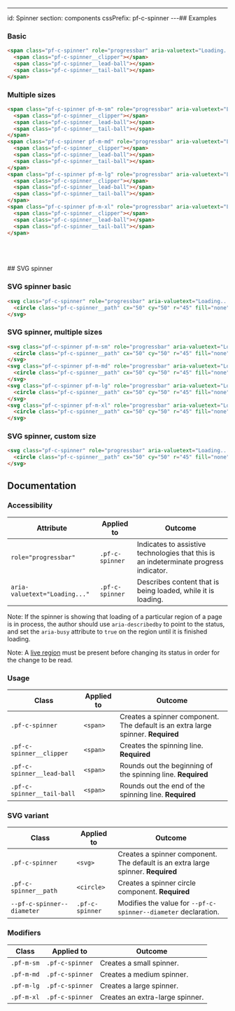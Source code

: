 ---
id: Spinner
section: components
cssPrefix: pf-c-spinner
---## Examples

### Basic

```html
<span class="pf-c-spinner" role="progressbar" aria-valuetext="Loading...">
  <span class="pf-c-spinner__clipper"></span>
  <span class="pf-c-spinner__lead-ball"></span>
  <span class="pf-c-spinner__tail-ball"></span>
</span>
```

### Multiple sizes

```html
<span class="pf-c-spinner pf-m-sm" role="progressbar" aria-valuetext="Loading...">
  <span class="pf-c-spinner__clipper"></span>
  <span class="pf-c-spinner__lead-ball"></span>
  <span class="pf-c-spinner__tail-ball"></span>
</span>
<span class="pf-c-spinner pf-m-md" role="progressbar" aria-valuetext="Loading...">
  <span class="pf-c-spinner__clipper"></span>
  <span class="pf-c-spinner__lead-ball"></span>
  <span class="pf-c-spinner__tail-ball"></span>
</span>
<span class="pf-c-spinner pf-m-lg" role="progressbar" aria-valuetext="Loading...">
  <span class="pf-c-spinner__clipper"></span>
  <span class="pf-c-spinner__lead-ball"></span>
  <span class="pf-c-spinner__tail-ball"></span>
</span>
<span class="pf-c-spinner pf-m-xl" role="progressbar" aria-valuetext="Loading...">
  <span class="pf-c-spinner__clipper"></span>
  <span class="pf-c-spinner__lead-ball"></span>
  <span class="pf-c-spinner__tail-ball"></span>
</span>
```

<br />
<br />
<br />
## SVG spinner

### SVG spinner basic

```html
<svg class="pf-c-spinner" role="progressbar" aria-valuetext="Loading..." viewBox="0 0 100 100">
  <circle class="pf-c-spinner__path" cx="50" cy="50" r="45" fill="none"></circle>
</svg>
```

### SVG spinner, multiple sizes

```html
<svg class="pf-c-spinner pf-m-sm" role="progressbar" aria-valuetext="Loading..." viewBox="0 0 100 100">
  <circle class="pf-c-spinner__path" cx="50" cy="50" r="45" fill="none"></circle>
</svg>
<svg class="pf-c-spinner pf-m-md" role="progressbar" aria-valuetext="Loading..." viewBox="0 0 100 100">
  <circle class="pf-c-spinner__path" cx="50" cy="50" r="45" fill="none"></circle>
</svg>
<svg class="pf-c-spinner pf-m-lg" role="progressbar" aria-valuetext="Loading..." viewBox="0 0 100 100">
  <circle class="pf-c-spinner__path" cx="50" cy="50" r="45" fill="none"></circle>
</svg>
<svg class="pf-c-spinner pf-m-xl" role="progressbar" aria-valuetext="Loading..." viewBox="0 0 100 100">
  <circle class="pf-c-spinner__path" cx="50" cy="50" r="45" fill="none"></circle>
</svg>
```

### SVG spinner, custom size

```html
<svg class="pf-c-spinner" role="progressbar" aria-valuetext="Loading..." viewBox="0 0 100 100" style="--pf-c-spinner--diameter: 80px;">
  <circle class="pf-c-spinner__path" cx="50" cy="50" r="45" fill="none"></circle>
</svg>
```

## Documentation

### Accessibility

| Attribute                     | Applied to      | Outcome                                                                               |
| ----------------------------- | --------------- | ------------------------------------------------------------------------------------- |
| `role="progressbar"`          | `.pf-c-spinner` | Indicates to assistive technologies that this is an indeterminate progress indicator. |
| `aria-valuetext="Loading..."` | `.pf-c-spinner` | Describes content that is being loaded, while it is loading.                          |

Note: If the spinner is showing that loading of a particular region of a page is in process, the author should use `aria-describedby` to point to the status, and set the `aria-busy` attribute to `true` on the region until it is finished loading.

Note: A [live region](https://developer.mozilla.org/en-US/docs/Web/Accessibility/ARIA/ARIA_Live_Regions) must be present before changing its status in order for the change to be read.

### Usage

| Class                      | Applied to | Outcome                                                                          |
| -------------------------- | ---------- | -------------------------------------------------------------------------------- |
| `.pf-c-spinner`            | `<span>`   | Creates a spinner component. The default is an extra large spinner. **Required** |
| `.pf-c-spinner__clipper`   | `<span>`   | Creates the spinning line. **Required**                                          |
| `.pf-c-spinner__lead-ball` | `<span>`   | Rounds out the beginning of the spinning line. **Required**                      |
| `.pf-c-spinner__tail-ball` | `<span>`   | Rounds out the end of the spinning line. **Required**                            |

### SVG variant

| Class                      | Applied to      | Outcome                                                                          |
| -------------------------- | --------------- | -------------------------------------------------------------------------------- |
| `.pf-c-spinner`            | `<svg>`         | Creates a spinner component. The default is an extra large spinner. **Required** |
| `.pf-c-spinner__path`      | `<circle>`      | Creates a spinner circle component. **Required**                                 |
| `--pf-c-spinner--diameter` | `.pf-c-spinner` | Modifies the value for `--pf-c-spinner--diameter` declaration.                   |

### Modifiers

| Class      | Applied to      | Outcome                         |
| ---------- | --------------- | ------------------------------- |
| `.pf-m-sm` | `.pf-c-spinner` | Creates a small spinner.        |
| `.pf-m-md` | `.pf-c-spinner` | Creates a medium spinner.       |
| `.pf-m-lg` | `.pf-c-spinner` | Creates a large spinner.        |
| `.pf-m-xl` | `.pf-c-spinner` | Creates an extra-large spinner. |
